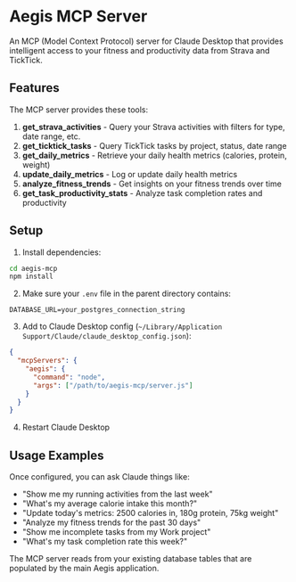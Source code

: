# Aegis MCP Server

An MCP (Model Context Protocol) server for Claude Desktop that provides intelligent access to your fitness and productivity data from Strava and TickTick.

## Features

The MCP server provides these tools:

1. **get_strava_activities** - Query your Strava activities with filters for type, date range, etc.
2. **get_ticktick_tasks** - Query TickTick tasks by project, status, date range
3. **get_daily_metrics** - Retrieve your daily health metrics (calories, protein, weight)
4. **update_daily_metrics** - Log or update daily health metrics
5. **analyze_fitness_trends** - Get insights on your fitness trends over time
6. **get_task_productivity_stats** - Analyze task completion rates and productivity

## Setup

1. Install dependencies:
```bash
cd aegis-mcp
npm install
```

2. Make sure your `.env` file in the parent directory contains:
```
DATABASE_URL=your_postgres_connection_string
```

3. Add to Claude Desktop config (`~/Library/Application Support/Claude/claude_desktop_config.json`):
```json
{
  "mcpServers": {
    "aegis": {
      "command": "node",
      "args": ["/path/to/aegis-mcp/server.js"]
    }
  }
}
```

4. Restart Claude Desktop

## Usage Examples

Once configured, you can ask Claude things like:

- "Show me my running activities from the last week"
- "What's my average calorie intake this month?"
- "Update today's metrics: 2500 calories in, 180g protein, 75kg weight"
- "Analyze my fitness trends for the past 30 days"
- "Show me incomplete tasks from my Work project"
- "What's my task completion rate this week?"

The MCP server reads from your existing database tables that are populated by the main Aegis application.